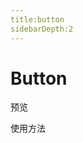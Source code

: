 ```yaml
---
title:button
sidebarDepth:2
---
```



# Button

预览

<ClientOnly>
<button-demos></button-demos>
</ClientOnly>

使用方法
